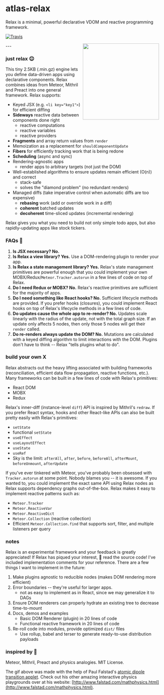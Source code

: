 # atlas-relax

Relax is a minimal, powerful declarative VDOM and reactive programming framework.

[![Travis](https://img.shields.io/travis/[username]/[repo].svg)](https://travis-ci.org/[username]/[repo])

<img align="right" width="250" height="250" src="https://user-images.githubusercontent.com/38592371/54081017-120ac200-42cb-11e9-9afe-dd60f0f75fa3.gif">
---

### just relax 😌

This tiny 2.5KB (.min.gz) engine lets you define data-driven apps using declarative components. Relax combines ideas from Meteor, Mithril and Preact into one general framework. Relax supports:

  * Keyed JSX (e.g. `<li key="key1">`) for efficient diffing
  * **Sideways** reactive data between components done right
    * reactive computations
    * reactive variables
    * reactive providers
  * **Fragments** and array return values from `render`
  * Memoization as a replacement for `shouldComponentUpdate`
  * **Fibers** for efficiently tracking work that is being redone
  * **Scheduling** (async and sync)
  * Rendering-agnostic apps
    * render apps to arbitrary targets (not just the DOM)
  * Well-established algorithms to ensure updates remain efficient (O(n)) and correct
    * stack-safe
    * solves the "diamond problem" (no redundant renders)
  * Managed diffs (take imperative control when automatic diffs are too expensive)
    * **rebasing** work (add or override work in a diff)
    * **coherent** batched updates
    * **decoherent** time-sliced updates (incremental rendering)

Relax gives you what you need to build not only simple todo apps, but also rapidly-updating apps like stock tickers.

### FAQs 🤔

  1. **Is JSX necessary? No.**
  2. **Is Relax a view library? Yes.** Use a DOM-rendering plugin to render your app.
  3. **Is Relax a state management library? Yes.** Relax's state management primitives are powerful enough that you could implement your own MOBX/Redux/`Meteor.Tracker.autorun` in a few lines of code on top of Relax.
  4. **Do I need Redux or MOBX? No.** Relax's reactive primitives are sufficient for the majority of apps.
  5. **Do I need something like React hooks? No.** Sufficient lifecycle methods are provided. If you prefer hooks (closures), you could implement React hooks on top of Relax's lifecycle methods in a few lines of code.
  6. **Do updates cause the whole app to re-render? No.** Updates scale linearly with the radius of the update, not with the total graph size. If an update only affects 5 nodes, then only those 5 nodes will get their `render` called.
  7. **Do re-renders always update the DOM? No.** Mutations are calculated with a keyed diffing algorithm to limit interactions with the DOM. Plugins don't have to think -- Relax "tells plugins what to do".

### build your own X 

Relax abstracts out the heavy lifting associated with building frameworks (reconciliation, efficient data flow propagation, reactive functions, etc.). Many frameworks can be built in a few lines of code with Relax's primitives:
  
  * React DOM
  * MOBX
  * Redux

Relax's inner-diff (instance-level `diff`) API is inspired by Mithril's `redraw`. If you prefer React syntax, hooks and other React-like APIs can also be built pretty easily with Relax's primitives:

  * `setState`
  * functional `setState`
  * `useEffect`
  * `useLayoutEffect`
  * `useState`
  * `useRef`
  * Sky is the limit: `afterAll`, `after`, `before`, `beforeAll`, `afterMount`, `beforeUnmount`, `afterUpdate`

If you've ever tinkered with Meteor, you've probably been obsessed with `Tracker.autorun` at some point. Nobody blames you -- it is awesome. If you wanted to, you could implement the exact same API using Relax nodes as Relax supports dependency graphs out-of-the-box. Relax makes it easy to implement reactive patterns such as:
  
  * `Meteor.Tracker`
  * `Meteor.ReactiveVar`
  * `Meteor.ReactiveDict`
  * `Meteor.Collection` (reactive collection)
  * Efficient `Meteor.Collection.find` that supports sort, filter, and multiple listeners per query

### notes

Relax is an experimental framework and your feedback is greatly appreciated! If Relax has piqued your interest, 👀 read the source code! I've included implementation comments for your reference. There are a few things I want to implement in the future:

  1. Make plugins agnostic to reducible nodes (makes DOM rendering more efficient)
  2. Error boundaries -- they're useful for larger apps.
     * not as easy to implement as in React, since we may generalize it to DAGs
  3. Ensure DOM renderers can properly hydrate an existing tree to decrease time-to-mount
  4. Docs, demos and examples 
     * Basic DOM Renderer (plugin) in 20 lines of code
     * Functional reactive framework in 20 lines of code
  5. Re-roll code into modules, provide optimized `dist/` files
     * Use rollup, babel and terser to generate ready-to-use distribution payloads

### inspired by 💜

Meteor, Mithril, Preact and physics analogies. MIT License.

The gif above was made with the help of Paul Falstad's [atomic dipole transition applet](http://www.falstad.com/qmatomrad/). Check out his other amazing interactive physics playgrounds over at his website: [http://www.falstad.com/mathphysics.html](http://www.falstad.com/mathphysics.html).

